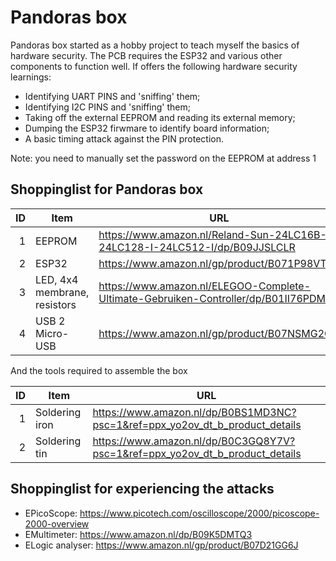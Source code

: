 # Pandoras box

Pandoras box started as a hobby project to teach myself the basics of hardware security. The PCB requires the ESP32 and various other components to function well. If offers the following hardware security learnings:

* Identifying UART PINS and 'sniffing' them;
* Identifying I2C PINS and 'sniffing' them;
* Taking off the external EEPROM and reading its external memory;
* Dumping the ESP32 firwmare to identify board information;
* A basic timing attack against the PIN protection.

Note: you need to manually set the password on the EEPROM at address 1

## Shoppinglist for Pandoras box

| ID | Item | URL |
|-----:|-----------|-----------|
|     1| EEPROM    |https://www.amazon.nl/Reland-Sun-24LC16B-I-24LC128-I-24LC512-I/dp/B09JJSLCLR|
|     2| ESP32    |https://www.amazon.nl/gp/product/B071P98VTG/|
|     3| LED, 4x4 membrane, resistors| https://www.amazon.nl/ELEGOO-Complete-Ultimate-Gebruiken-Controller/dp/B01II76PDM|
|     4| USB 2 Micro-USB    |https://www.amazon.nl/gp/product/B07NSMG2QQ|

And the tools required to assemble the box

| ID | Item | URL |
|-----:|-----------|-----------|
|     1| Soldering iron    |https://www.amazon.nl/dp/B0BS1MD3NC?psc=1&ref=ppx_yo2ov_dt_b_product_details|
|     2| Soldering tin    | https://www.amazon.nl/dp/B0C3GQ8Y7V?psc=1&ref=ppx_yo2ov_dt_b_product_details|


## Shoppinglist for experiencing the attacks

* EPicoScope: https://www.picotech.com/oscilloscope/2000/picoscope-2000-overview
* EMultimeter: https://www.amazon.nl/dp/B09K5DMTQ3
* ELogic analyser: https://www.amazon.nl/gp/product/B07D21GG6J
